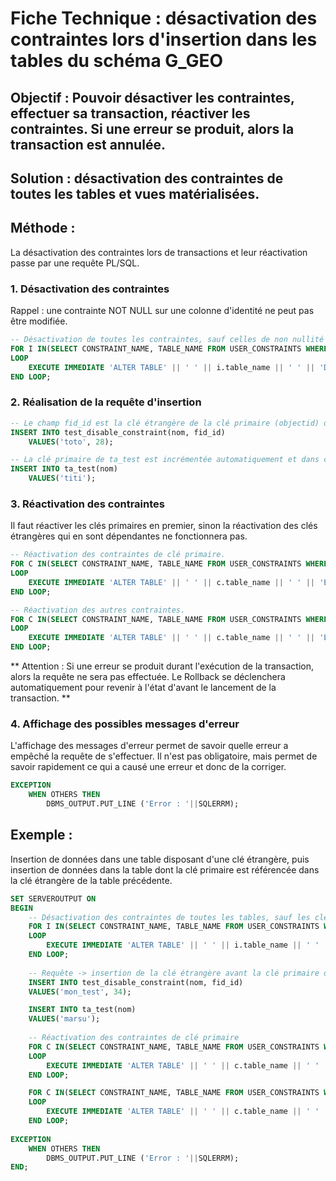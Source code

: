 # Fiche Technique : désactivation des contraintes lors d'insertion dans les tables du schéma G_GEO

## Objectif : Pouvoir désactiver les contraintes, effectuer sa transaction, réactiver les contraintes. Si une erreur se produit, alors la transaction est annulée.

## Solution : désactivation des contraintes de toutes les tables et vues matérialisées.

## Méthode :

La désactivation des contraintes lors de transactions et leur réactivation passe par une requête PL/SQL.

### 1. Désactivation des contraintes

Rappel : une contrainte NOT NULL sur une colonne d'identité ne peut pas être modifiée.

``` SQL
-- Désactivation de toutes les contraintes, sauf celles de non nullité présentes sur une colonne d'identité (clé primaire), de toutes les tables (vues matérialisées comprises) du schéma
FOR I IN(SELECT CONSTRAINT_NAME, TABLE_NAME FROM USER_CONSTRAINTS WHERE OWNER = 'G_REFERENTIEL' AND VIEW_RELATED IS NULL AND CONSTRAINT_TYPE <> 'C')
LOOP
    EXECUTE IMMEDIATE 'ALTER TABLE' || ' ' || i.table_name || ' ' || 'DISABLE CONSTRAINT' || ' ' || i.constraint_name;
END LOOP;
```

### 2. Réalisation de la requête d'insertion

``` SQL
-- Le champ fid_id est la clé étrangère de la clé primaire (objectid) de ta_test.
INSERT INTO test_disable_constraint(nom, fid_id) 
    VALUES('toto', 28);

-- La clé primaire de ta_test est incrémentée automatiquement et dans cet exemple l'incrémentation de 1 amène le nouvel objectid à 28.
INSERT INTO ta_test(nom) 
    VALUES('titi');
```

### 3. Réactivation des contraintes

Il faut réactiver les clés primaires en premier, sinon la réactivation des clés étrangères qui en sont dépendantes ne fonctionnera pas.

``` SQL
-- Réactivation des contraintes de clé primaire.
FOR C IN(SELECT CONSTRAINT_NAME, TABLE_NAME FROM USER_CONSTRAINTS WHERE OWNER = 'G_REFERENTIEL' AND VIEW_RELATED IS NULL AND CONSTRAINT_TYPE = 'P') 
LOOP
    EXECUTE IMMEDIATE 'ALTER TABLE' || ' ' || c.table_name || ' ' || 'ENABLE CONSTRAINT' || ' ' || c.constraint_name;
END LOOP;

-- Réactivation des autres contraintes.
FOR C IN(SELECT CONSTRAINT_NAME, TABLE_NAME FROM USER_CONSTRAINTS WHERE OWNER = 'G_REFERENTIEL' AND VIEW_RELATED IS NULL AND CONSTRAINT_TYPE NOT IN ('P', 'C')) 
LOOP
    EXECUTE IMMEDIATE 'ALTER TABLE' || ' ' || c.table_name || ' ' || 'ENABLE CONSTRAINT' || ' ' || c.constraint_name;
END LOOP;
```

** Attention : Si une erreur se produit durant l'exécution de la transaction, alors la requête ne sera pas effectuée. Le Rollback se déclenchera automatiquement pour revenir à l'état d'avant le lancement de la transaction. **

### 4. Affichage des possibles messages d'erreur

L'affichage des messages d'erreur permet de savoir quelle erreur a empêché la requête de s'effectuer. Il n'est pas obligatoire, mais permet de savoir rapidement ce qui a causé une erreur et donc de la corriger.

``` SQL
EXCEPTION
    WHEN OTHERS THEN
        DBMS_OUTPUT.PUT_LINE ('Error : '||SQLERRM);
```



## Exemple :

Insertion de données dans une table disposant d'une clé étrangère, puis insertion de données dans la table dont la clé primaire est référencée dans la clé étrangère de la table précédente.

``` SQL
SET SERVEROUTPUT ON
BEGIN
    -- Désactivation des contraintes de toutes les tables, sauf les clés primaires et les contraintes de non nullité.
    FOR I IN(SELECT CONSTRAINT_NAME, TABLE_NAME FROM USER_CONSTRAINTS WHERE OWNER = 'G_REFERENTIEL' AND VIEW_RELATED IS NULL AND CONSTRAINT_TYPE <> 'C')
    LOOP
        EXECUTE IMMEDIATE 'ALTER TABLE' || ' ' || i.table_name || ' ' || 'DISABLE CONSTRAINT' || ' ' || i.constraint_name;
    END LOOP;
    
    -- Requête -> insertion de la clé étrangère avant la clé primaire de laquelle elle dépend.
    INSERT INTO test_disable_constraint(nom, fid_id)
    VALUES('mon_test', 34);

    INSERT INTO ta_test(nom)
    VALUES('marsu');
    
    -- Réactivation des contraintes de clé primaire
    FOR C IN(SELECT CONSTRAINT_NAME, TABLE_NAME FROM USER_CONSTRAINTS WHERE OWNER = 'G_REFERENTIEL' AND VIEW_RELATED IS NULL AND CONSTRAINT_TYPE = 'P') 
    LOOP
        EXECUTE IMMEDIATE 'ALTER TABLE' || ' ' || c.table_name || ' ' || 'ENABLE CONSTRAINT' || ' ' || c.constraint_name;
    END LOOP;

    FOR C IN(SELECT CONSTRAINT_NAME, TABLE_NAME FROM USER_CONSTRAINTS WHERE OWNER = 'G_REFERENTIEL' AND VIEW_RELATED IS NULL AND CONSTRAINT_TYPE NOT IN ('P', 'C')) 
    LOOP
        EXECUTE IMMEDIATE 'ALTER TABLE' || ' ' || c.table_name || ' ' || 'ENABLE CONSTRAINT' || ' ' || c.constraint_name;
    END LOOP;
    
EXCEPTION
    WHEN OTHERS THEN
        DBMS_OUTPUT.PUT_LINE ('Error : '||SQLERRM);
END;
```